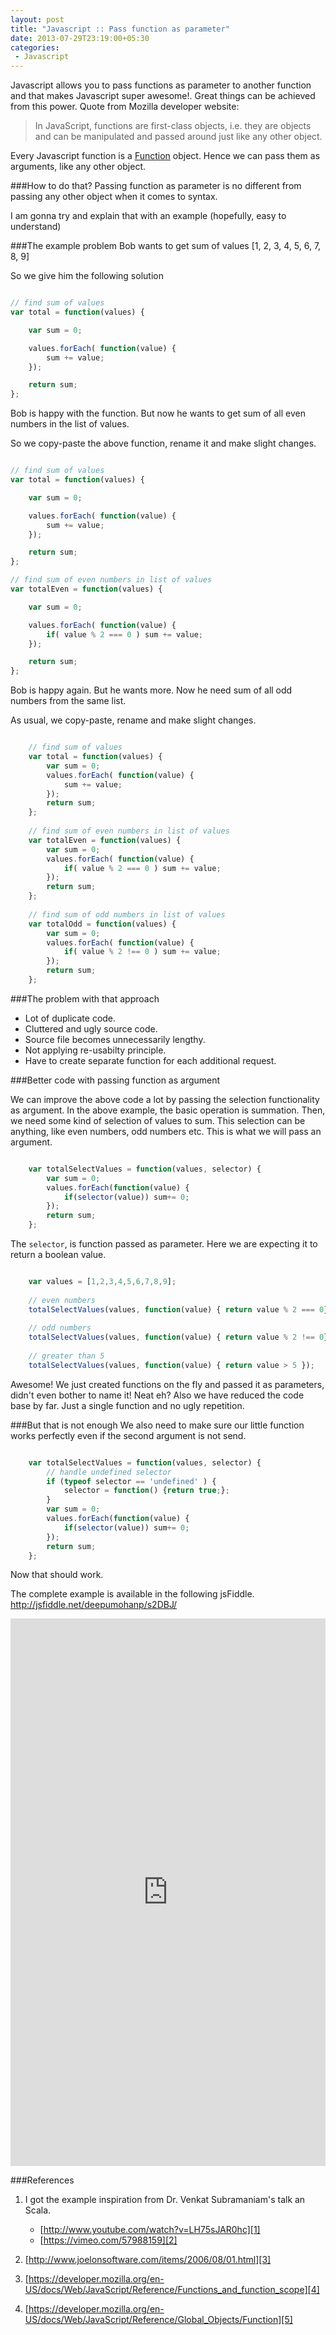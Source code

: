 ```yaml
---
layout: post
title: "Javascript :: Pass function as parameter"
date: 2013-07-29T23:19:00+05:30
categories:
 - Javascript
---
```


Javascript allows you to pass functions as parameter to another function and that makes Javascript super awesome!. Great things can be achieved from this power.
Quote from Mozilla developer website:
<blockquote>In JavaScript, functions are first-class objects, i.e. they are objects and can be manipulated and passed around just like any other object.</blockquote>

Every Javascript function is a [Function][5] object. Hence we can pass them as arguments, like any other object.

###How to do that?
Passing function as parameter is no different from passing any other object when it comes to syntax.

I am gonna try and explain that with an example (hopefully, easy to understand)

###The example problem
Bob wants to get sum of values [1, 2, 3, 4, 5, 6, 7, 8, 9]

So we give him the following solution

``` javascript

// find sum of values
var total = function(values) {

    var sum = 0;

    values.forEach( function(value) {
        sum += value;
    });

    return sum;
};
```

Bob is happy with the function. But now he wants to get sum of all even numbers in the list of values.

So we copy-paste the above function, rename it and make slight changes.

``` javascript

// find sum of values
var total = function(values) {

    var sum = 0;

    values.forEach( function(value) {
        sum += value;
    });

    return sum;
};

// find sum of even numbers in list of values
var totalEven = function(values) {

    var sum = 0;

    values.forEach( function(value) {
        if( value % 2 === 0 ) sum += value;
    });

    return sum;
};
```    

Bob is happy again. But he wants more. Now he need sum of all odd numbers from the same list.

As usual, we copy-paste, rename and make slight changes.

``` javascript

    // find sum of values
    var total = function(values) {
        var sum = 0;
        values.forEach( function(value) {
            sum += value;
        });
        return sum;
    };
    
    // find sum of even numbers in list of values
    var totalEven = function(values) {
        var sum = 0;
        values.forEach( function(value) {
            if( value % 2 === 0 ) sum += value;
        });
        return sum;
    };
    
    // find sum of odd numbers in list of values
    var totalOdd = function(values) {
        var sum = 0;
        values.forEach( function(value) {
            if( value % 2 !== 0 ) sum += value;
        });
        return sum;
    };
```    

###The problem with that approach

* Lot of duplicate code.
* Cluttered and ugly source code.
* Source file becomes unnecessarily lengthy.
* Not applying re-usabilty principle.
* Have to create separate function for each additional request.

###Better code with passing function as argument

We can improve the above code a lot by passing the selection functionality as argument. In the above example, the basic operation is summation. Then, we need some kind of selection of values to sum. This selection can be anything, like even numbers, odd numbers etc. This is what we will pass an argument.

``` javascript

    var totalSelectValues = function(values, selector) {
        var sum = 0;
        values.forEach(function(value) {
            if(selector(value)) sum+= 0;
        });
        return sum;
    };
```

The <code>selector</code>, is function passed as parameter. Here we are expecting it to return a boolean value.

``` javascript

    var values = [1,2,3,4,5,6,7,8,9];   
    
    // even numbers
    totalSelectValues(values, function(value) { return value % 2 === 0});
    
    // odd numbers
    totalSelectValues(values, function(value) { return value % 2 !== 0});
    
    // greater than 5
    totalSelectValues(values, function(value) { return value > 5 });
```

Awesome! We just created functions on the fly and passed it as parameters, didn't even bother to name it! Neat eh? Also we have reduced the code base by far. Just a single function and no ugly repetition.

###But that is not enough
We also need to make sure our little function works perfectly even if the second argument is not send.

``` javascript

    var totalSelectValues = function(values, selector) {
        // handle undefined selector
        if (typeof selector == 'undefined' ) {
            selector = function() {return true;};
        }
        var sum = 0;
        values.forEach(function(value) {
            if(selector(value)) sum+= 0;
        });
        return sum;
    };
```    

Now that should work.

The complete example is available in the following jsFiddle. <a href="http://jsfiddle.net/deepumohanp/s2DBJ/">http://jsfiddle.net/deepumohanp/s2DBJ/</a>
<iframe width="100%" height="876px" src="http://jsfiddle.net/deepumohanp/s2DBJ/embedded/" allowfullscreen="allowfullscreen" frameborder="0"></iframe> 

###References

1. I got the example inspiration from Dr. Venkat Subramaniam's talk an Scala.   

    * [http://www.youtube.com/watch?v=LH75sJAR0hc][1]
    * [https://vimeo.com/57988159][2]
        
2. [http://www.joelonsoftware.com/items/2006/08/01.html][3]
3. [https://developer.mozilla.org/en-US/docs/Web/JavaScript/Reference/Functions_and_function_scope][4]

4. [https://developer.mozilla.org/en-US/docs/Web/JavaScript/Reference/Global_Objects/Function][5]


[1]:http://www.youtube.com/watch?v=LH75sJAR0hc
[2]:https://vimeo.com/57988159
[3]:http://www.joelonsoftware.com/items/2006/08/01.html
[4]:https://developer.mozilla.org/en-US/docs/Web/JavaScript/Reference/Functions_and_function_scope
[5]:https://developer.mozilla.org/en-US/docs/Web/JavaScript/Reference/Global_Objects/Function
